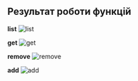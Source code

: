 ## Результат роботи функцій

**list**
![list](https://i.ibb.co/mXZ9zGc/list.jpg)

**get**
![get](https://i.ibb.co/HX68Sm7/get.jpg)

**remove**
![remove](https://i.ibb.co/JFX4gdJ/remove.jpg)

**add**
![add](https://i.ibb.co/nDkdC4v/add.jpg)